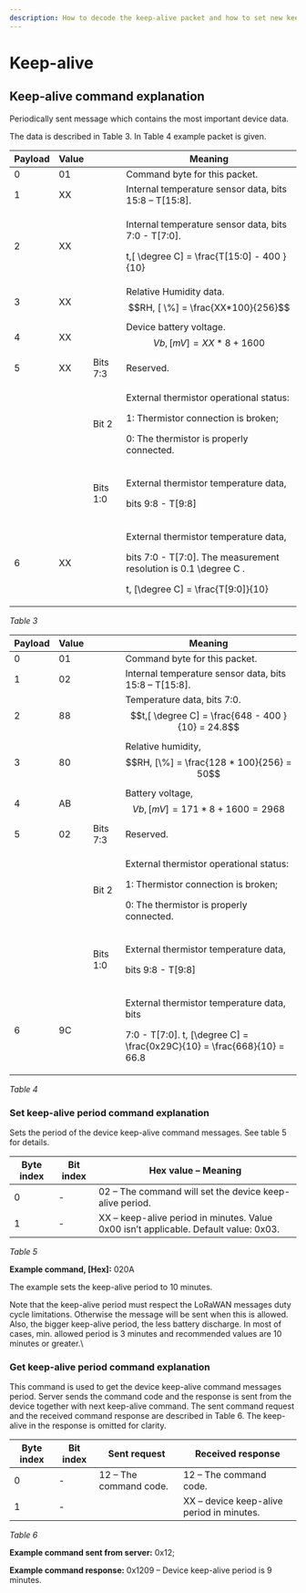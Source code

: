 ```yaml
---
description: How to decode the keep-alive packet and how to set new keep-alive period
---
```


# Keep-alive

## **Keep-alive command explanation**

Periodically sent message which contains the most important device data.

The data is described in Table 3. In Table 4 example packet is given.

| **Payload** | **Value** |          | **Meaning**                                                                                                                                                                                                        |
| ----------- | --------- | -------- | ------------------------------------------------------------------------------------------------------------------------------------------------------------------------------------------------------------------ |
| 0           | 01        |          | Command byte for this packet.                                                                                                                                                                                      |
| 1           | XX        |          | Internal temperature sensor data, bits 15:8 – T\[15:8].                                                                                                                                                            |
| 2           | XX        |          | <p>Internal temperature sensor data, bits 7:0 - T[7:0].</p><p>  <span class="math">t,[ \degree C] = \frac{T[15:0] - 400 }{10}</span> </p>                                                                          |
| 3           | XX        |          | Relative Humidity data. $$RH, [ \%] = \frac{XX*100}{256}$$                                                                                                                                                         |
| 4           | XX        |          | Device battery voltage.  $$Vb, [mV] = XX * 8 + 1600$$                                                                                                                                                              |
| 5           | XX        | Bits 7:3 | Reserved.                                                                                                                                                                                                          |
|             |           | Bit 2    | <p>External thermistor operational status:</p><p>1: Thermistor connection is broken;</p><p>0: The thermistor is properly connected.</p>                                                                            |
|             |           | Bits 1:0 | <p>External thermistor temperature data, </p><p>bits 9:8 - T[9:8]</p>                                                                                                                                              |
| 6           | XX        |          | <p>External thermistor temperature data,</p><p>bits 7:0 - T[7:0]. The measurement resolution is  <span class="math">0.1 \degree C</span> .</p><p><span class="math">t, [\degree C] = \frac{T[9:0]}{10}</span> </p> |

_Table 3_

| **Payload** | **Value** |          | **Meaning**                                                                                                                                                 |
| ----------- | --------- | -------- | ----------------------------------------------------------------------------------------------------------------------------------------------------------- |
| 0           | 01        |          | Command byte for this packet.                                                                                                                               |
| 1           | 02        |          | Internal temperature sensor data, bits 15:8 – T\[15:8].                                                                                                     |
| 2           | 88        |          | Temperature data, bits 7:0. $$t,[ \degree C] = \frac{648 - 400 }{10} = 24.8$$                                                                               |
| 3           | 80        |          | Relative humidity, $$RH, [\%] = \frac{128 * 100}{256} = 50$$                                                                                                |
| 4           | AB        |          | Battery voltage, $$Vb, [mV] = 171 * 8 + 1600 = 2968$$                                                                                                       |
| 5           | 02        | Bits 7:3 | Reserved.                                                                                                                                                   |
|             |           | Bit 2    | <p>External thermistor operational status:</p><p>1: Thermistor connection is broken;</p><p>0: The thermistor is properly connected.</p>                     |
|             |           | Bits 1:0 | <p>External thermistor temperature data, </p><p>bits 9:8 - T[9:8]</p>                                                                                       |
| 6           | 9C        |          | <p>External thermistor temperature data, bits </p><p>7:0 - T[7:0]. <span class="math">t, [\degree C] = \frac{0x29C}{10} = \frac{668}{10} = 66.8</span> </p> |

_Table 4_

### **Set keep-alive period command explanation**

Sets the period of the device keep-alive command messages. See table 5 for details.

| **Byte index** | **Bit index** | **Hex value – Meaning**                                                              |
| -------------- | ------------- | ------------------------------------------------------------------------------------ |
| 0              | -             | 02 – The command will set the device keep-alive period.                              |
| 1              | -             | XX – keep-alive period in minutes. Value 0x00 isn’t applicable. Default value: 0x03. |

_Table 5_

**Example command, \[Hex]:** 020A

The example sets the keep-alive period to 10 minutes.

&#x20;Note that the keep-alive period must respect the LoRaWAN messages duty cycle limitations. Otherwise the message will be sent when this is allowed. Also, the bigger keep-alive period, the less battery discharge. In most of cases, min. allowed period is 3 minutes and recommended values are 10 minutes or greater.\


### **Get keep-alive period command explanation**

This command is used to get the device keep-alive command messages period. Server sends the command code and the response is sent from the device together with next keep-alive command. The sent command request and the received command response are described in Table 6. The keep-alive in the response is omitted for clarity.

| **Byte index** | **Bit index** | **Sent request**       | **Received response**                     |
| -------------- | ------------- | ---------------------- | ----------------------------------------- |
| 0              | -             | 12 – The command code. | 12 – The command code.                    |
| 1              | -             |                        | XX – device keep-alive period in minutes. |

_Table 6_

**Example command sent from server:** 0x12;

**Example command response:** 0x1209 – Device keep-alive period is 9 minutes.
